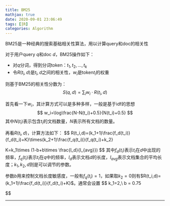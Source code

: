 ```yaml
---
title: BM25
mathjax: true
date: 2020-09-01 23:06:49
tags: [IR]
categories: Algorithm
---
```


BM25是一种经典的搜索基础相关性算法，用以计算query和doc的相关性

对于用户query $q$和doc $d$，BM25操作如下：
- 对$q$分词，得到分词token：$t_1, t_2, ..., t_k$
- 令$R(t_i,d)$是$t_i, d$之间的相关性，$w_i$是token$t_i$的权重

则基于BM25的相关性分数为：
$$
S(q, d)=\sum_i w_i\cdot R(t_i,d)
$$

首先看一下$w_i$，其计算方式可以是多种多样，一般是基于idf的思想
$$
w_i=\log\frac{N-N(t_i)+0.5}{N(t_i)+0.5}
$$
其中$N(t_i)$表示包含$t_i$的文档数量，$N$表示所有文档的数量。

再看$R(t_i,d)$，计算方法如下：
$$
R(t_i,d)=(k_1+1)\frac{f_d(t_i)}{f_d(t_i)+K}\times(k_2+1)\frac{f_q(t_i)}{f_q(t_i)+k_2}

K=k_1\times (1-b+b\times \frac{l_d}{l_{avg}})
$$
其中$f_d(t_i)$表示$t_i$在$d$中出现的频率，$f_q(t_i)$表示$t_i$在$q$中的频率，$l_d$表示文档$d$的长度，$l_{avg}$表示文档集合的平均长度；$k_1,k_2,d$则是可以调节的参数。

参数$b$用来控制文档长度敏感度，一般有$f_q(t_i)=1$，如果取$k_2=0$则有$R(t_i,d)=(k_1+1)\frac{f_d(t_i)}{f_d(t_i)+K}$。通常会设置
$$
k_1=2,\ b = 0.75

$$

---